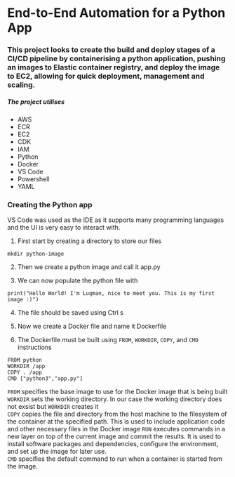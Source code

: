 # End-to-End Automation for a Python App

### This project looks to create the build and deploy stages of a CI/CD pipeline by containerising a python application, pushing an images to Elastic container registry, and deploy the image to EC2, allowing for quick deployment, management and scaling.

##### The project utilises
- AWS
- ECR
- EC2
- CDK
- IAM
- Python
- Docker
- VS Code
- Powershell
- YAML  




### Creating the Python app

VS Code was used as the IDE as it supports many programming languages and the UI is very easy to interact with.

1. First start by creating a directory to store our files
 ```
 mkdir python-image
```  

2. Then we create a python image and call it app.py

3. We can now populate the python file with 
 ```
 print("Hello World! I'm Luqman, nice to meet you. This is my first image :)")
```

4. The file should be saved using Ctrl s

5. Now we create a Docker file and name it Dockerfile

6. The Dockerfile must be built using `FROM`, `WORKDIR`, `COPY`, and `CMD` instructions
```
FROM python
WORKDIR /app
COPY . /app
CMD ["python3","app.py"]
```
`FROM`  specifies the base image to use for the Docker image that is being built   
`WORKDIR`  sets the working directory. In our case the working directory does not exsist but `WORKDIR` creates it  
`COPY`  copies the file and directory from the host machine to the filesystem of the container at the specified path. This is used to include application code and other necessary files in the Docker image 
`RUN` executes commands in a new layer on top of the current image and commit the results. It is used to install software packages and dependencies, configure the environment, and set up the image for later use.  
`CMD`  specifies the default command to run when a container is started from the image.
